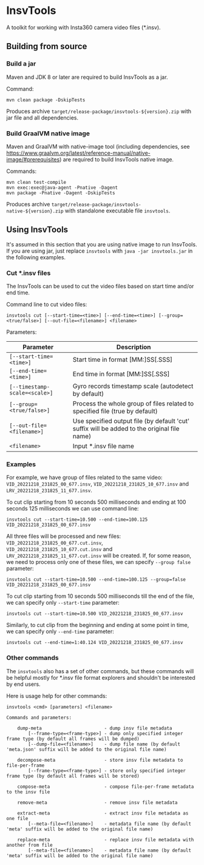 
# InsvTools

A toolkit for working with Insta360 camera video files (*.insv).  

## Building from source

### Build a jar

Maven and JDK 8 or later are required to build InsvTools as a jar.

Сommand:
```
mvn clean package -DskipTests
```
Produces archive `target/release-package/insvtools-${version}.zip` with jar file and all dependencies.

### Build GraalVM native image

Maven and GraalVM with native-image tool (including dependencies, see https://www.graalvm.org/latest/reference-manual/native-image/#prerequisites) are required to build InsvTools native image.

Commands:
```
mvn clean test-compile
mvn exec:exec@java-agent -Pnative -Dagent
mvn package -Pnative -Dagent -DskipTests 
```
Produces archive `target/release-package/insvtools-native-${version}.zip` with standalone executable file `insvtools`.

## Using InsvTools

It's assumed in this section that you are using native image to run InsvTools. If you are using jar, just replace `insvtools` with `java -jar insvtools.jar` in the following examples.

### Cut *.insv files
The InsvTools can be used to cut the video files based on start time and/or end time.

Command line to cut video files: 
```
insvtools cut [--start-time=<time>] [--end-time=<time>] [--group=<true/false>] [--out-file=<filename>] <filename>
```
Parameters:

| Parameter                     | Description                                                                                 |
|-------------------------------|---------------------------------------------------------------------------------------------|
| `[--start-time=<time>]`       | Start time in format [MM:]SS[.SSS]                                                          |
| `[--end-time=<time>]`         | End time in format [MM:]SS[.SSS]                                                            |
| `[--timestamp-scale=<scale>]` | Gyro records timestamp scale (autodetect by default)                                        |
| `[--group=<true/false>]`      | Process the whole group of files related to specified file (true by default)                |
| `[--out-file=<filename>]`     | Use specified output file (by default 'cut' suffix will be added to the original file name) |
| `<filename>`                  | Input *.insv file name                                                                      |

### Examples

For example, we have group of files related to the same video: `VID_20221218_231825_00_677.insv`, `VID_20221218_231825_10_677.insv` and `LRV_20221218_231825_11_677.insv`.

To cut clip starting from 10 seconds 500 milliseconds and ending at 100 seconds 125 milliseconds we can use command line:
```
insvtools cut --start-time=10.500 --end-time=100.125 VID_20221218_231825_00_677.insv
```

All three files will be processed and new files: `VID_20221218_231825_00_677.cut.insv`, `VID_20221218_231825_10_677.cut.insv` and `LRV_20221218_231825_11_677.cut.insv` will be created. If, for some reason, we need to process only one of these files, we can specify `--group false` parameter:
```
insvtools cut --start-time=10.500 --end-time=100.125 --group=false VID_20221218_231825_00_677.insv
```

To cut clip starting from 10 seconds 500 milliseconds till the end of the file, we can specify only `--start-time` parameter:
```
insvtools cut --start-time=10.500 VID_20221218_231825_00_677.insv
```

Similarly, to cut clip from the beginning and ending at some point in time, we can specify only  `--end-time` parameter:
```
insvtools cut --end-time=1:40.124 VID_20221218_231825_00_677.insv
```

### Other commands

The `insvtools` also has a set of other commands, but these commands will be helpful mostly for *.insv file format explorers and shouldn't be interested by end users.

Here is usage help for other commands:
```
insvtools <cmd> [parameters] <filename>

Commands and parameters:

    dump-meta                       - dump insv file metadata
        [--frame-type=<frame-type>] - dump only specified integer frame type (by default all frames will be dumped)
        [--dump-file=<filename>]    - dump file name (by default 'meta.json' suffix will be added to the original file name)
    
    decompose-meta                  - store insv file metadata to file-per-frame
        [--frame-type=<frame-type>] - store only specified integer frame type (by default all frames will be stored)
    
    compose-meta                    - compose file-per-frame metadata to the insv file
    
    remove-meta                     - remove insv file metadata
    
    extract-meta                    - extract insv file metadata as one file
        [--meta-file=<filename>]    - metadata file name (by default 'meta' suffix will be added to the original file name)
    
    replace-meta                    - replace insv file metadata with another from file
        [--meta-file=<filename>]    - metadata file name (by default 'meta' suffix will be added to the original file name)
```

